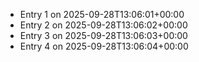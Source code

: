- Entry 1 on 2025-09-28T13:06:01+00:00
- Entry 2 on 2025-09-28T13:06:02+00:00
- Entry 3 on 2025-09-28T13:06:03+00:00
- Entry 4 on 2025-09-28T13:06:04+00:00
